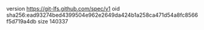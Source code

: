 version https://git-lfs.github.com/spec/v1
oid sha256:ead93274bed4399504e962e2649da424b1a258ca471d54a8fc8566f5d719a4db
size 140337
